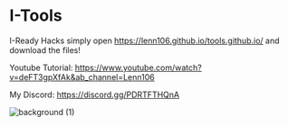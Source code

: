 # I-Tools
I-Ready Hacks
simply open https://lenn106.github.io/tools.github.io/ and download the files!

Youtube Tutorial: https://www.youtube.com/watch?v=deFT3gpXfAk&ab_channel=Lenn106

My Discord: https://discord.gg/PDRTFTHQnA


![background (1)](https://user-images.githubusercontent.com/70281701/236598643-c78e8f31-233e-40c5-a2c3-fe0398d5ec32.png)
